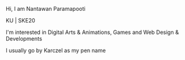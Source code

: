 Hi, I am Nantawan Paramapooti

KU | SKE20

I'm interested in Digital Arts & Animations, Games and Web Design & Developments

I usually go by Karczel as my pen name

<!---
Karczel/Karczel is a ✨ special ✨ repository because its `README.md` (this file) appears on your GitHub profile.
You can click the Preview link to take a look at your changes.
--->
